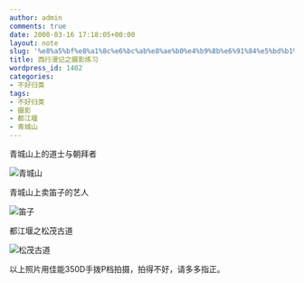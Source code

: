 ```yaml
---
author: admin
comments: true
date: 2008-03-16 17:18:05+00:00
layout: note
slug: '%e8%a5%bf%e8%a1%8c%e6%bc%ab%e8%ae%b0%e4%b9%8b%e6%91%84%e5%bd%b1%e7%bb%83%e4%b9%a0'
title: 西行漫记之摄影练习
wordpress_id: 1402
categories:
- 不好归类
tags:
- 不好归类
- 摄影
- 都江堰
- 青城山
---
```


青城山上的道士与朝拜者

![青城山](http://pic.yupoo.com/ctb.my/0133753cee94/medium.jpg)

青城山上卖笛子的艺人

![笛子](http://pic.yupoo.com/ctb.my/1744053cee96/medium.jpg)

都江堰之松茂古道

![松茂古道](http://pic.yupoo.com/ctb.my/7678553cee94/medium.jpg)

以上照片用佳能350D手拨P档拍摄，拍得不好，请多多指正。

